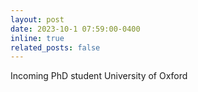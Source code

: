 ```yaml
---
layout: post
date: 2023-10-1 07:59:00-0400
inline: true
related_posts: false
---
```


Incoming PhD student University of Oxford
